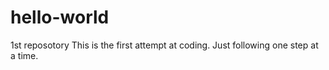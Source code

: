 # hello-world
1st reposotory
This is the first attempt at coding. Just following one step at a time.
